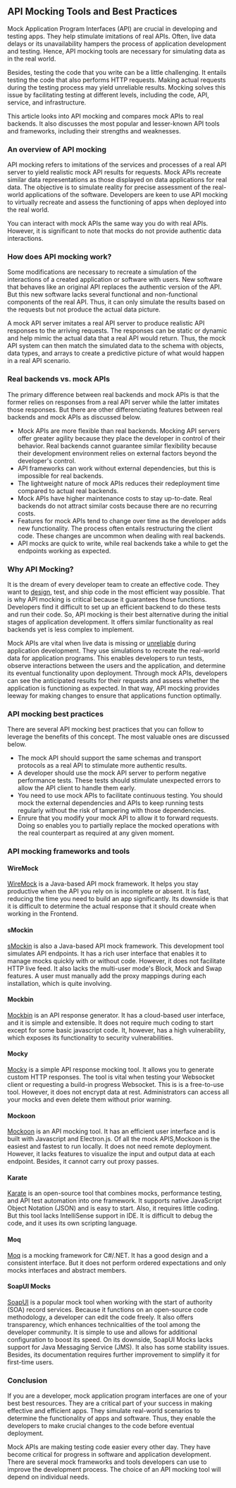 ## API Mocking Tools and Best Practices

Mock Application Program Interfaces (API) are crucial in developing and testing apps. They help stimulate imitations of real APIs. Often, live data delays or its unavailability hampers the process of application development and testing. Hence, API mocking tools are necessary for simulating data as in the real world.

Besides, testing the code that you write can be a little challenging. It entails testing the code that also performs HTTP requests. Making actual requests during the testing process may yield unreliable results. Mocking solves this issue by facilitating testing at different levels, including the code, API, service, and infrastructure. 

This article looks into API mocking and compares mock APIs to real backends. It also discusses the most popular and lesser-known API tools and frameworks, including their strengths and weaknesses.

### An overview of API mocking
API mocking refers to imitations of the services and processes of a real API server to yield realistic mock API results for requests. Mock APIs recreate similar data representations as those displayed on data applications for real data. The objective is to simulate reality for precise assessment of the real-world applications of the software. Developers are keen to use API mocking to virtually recreate and assess the functioning of apps when deployed into the real world.

You can interact with mock APIs the same way you do with real APIs. However, it is significant to note that mocks do not provide authentic data interactions.

### How does API mocking work? 
Some modifications are necessary to recreate a simulation of the interactions of a created application or software with users. New software that behaves like an original API replaces the authentic version of the API. But this new software lacks several functional and non-functional components of the real API. Thus, it can only simulate the results based on the requests but not produce the actual data picture.

A mock API server imitates a real API server to produce realistic API responses to the arriving requests. The responses can be static or dynamic and help mimic the actual data that a real API would return. Thus, the mock API system can then match the simulated data to the schema with objects, data types, and arrays to create a predictive picture of what would happen in a real API scenario.

### Real backends vs. mock APIs
The primary difference between real backends and mock APIs is that the former relies on responses from a real API server while the latter imitates those responses. But there are other differenciating features between real backends and mock APIs as discussed below.

- Mock APIs are more flexible than real backends. Mocking API servers offer greater agility because they place the developer in control of their behavior. Real backends cannot guarantee similar flexibility because their development environment relies on external factors beyond the developer's control.
- API frameworks can work without external dependencies, but this is impossible for real backends.
- The lightweight nature of mock APIs reduces their redeployment time compared to actual real backends.
- Mock APIs have higher maintenance costs to stay up-to-date. Real backends do not attract similar costs because there are no recurring costs.
- Features for mock APIs tend to change over time as the developer adds new functionality. The process often entails restructuring the client code. These changes are uncommon when dealing with real backends.
- API mocks are quick to write, while real backends take a while to get the endpoints working as expected.

### Why API Mocking?
It is the dream of every developer team to create an effective code. They want to [design](https://rapidapi.com/blog/mock-api/), test, and ship code in the most efficient way possible. That is why API mocking is critical because it guarantees those functions. Developers find it difficult to set up an efficient backend to do these tests and run their code. So, API mocking is their best alternative during the initial stages of application development. It offers similar functionality as real backends yet is less complex to implement.

Mock APIs are vital when live data is missing or [unreliable](https://stoplight.io/mock-api-guide/basics/#) during application development. They use simulations to recreate the real-world data for application programs. This enables developers to run tests, observe interactions between the users and the application, and determine its eventual functionality upon deployment. Through mock APIs, developers can see the anticipated results for their requests and assess whether the application is functioning as expected. In that way, API mocking provides leeway for making changes to ensure that applications function optimally.

### API mocking best practices
There are several API mocking best practices that you can follow to leverage the benefits of this concept. The most valuable ones are discussed below. 

- The mock API should support the same schemas and transport protocols as a real API to stimulate more authentic results.
- A developer should use the mock API server to perform negative performance tests. These tests should stimulate unexpected errors to allow the API client to handle them early.
- You need to use mock APIs to facilitate continuous testing. You should mock the external dependencies and APIs to keep running tests regularly without the risk of tampering with those dependencies.
- Enrure that you modify your mock API to allow it to forward requests. Doing so enables you to partially replace the mocked operations with the real counterpart as required at any given moment.

### API mocking frameworks and tools

#### WireMock
[WireMock](http://wiremock.org/) is a Java-based API mock framework. It helps you stay productive when the API you rely on is incomplete or absent. It is fast, reducing the time you need to build an app significantly. Its downside is that it is difficult to determine the actual response that it should create when working in the Frontend.

#### sMockin
[sMockin](https://www.smockin.com/) is also a Java-based API mock framework. This development tool simulates API endpoints. It has a rich user interface that enables it to manage mocks quickly with or without code. However, it does not facilitate HTTP live feed. It also lacks the multi-user mode's Block, Mock and Swap features. A user must manually add the proxy mappings during each installation, which is quite involving.

#### Mockbin
[Mockbin](https://mockbin.org/) is an API response generator. It has a cloud-based user interface, and it is simple and extensible. It does not require much coding to start except for some basic javascript code. It, however, has a high vulnerability, which exposes its functionality to security vulnerabilities.

#### Mocky
[Mocky](https://designer.mocky.io/) is a simple API response mocking tool. It allows you to generate custom HTTP responses. The tool is vital when testing your Websocket client or requesting a build-in progress Websocket. This is is a free-to-use tool. However, it does not encrypt data at rest. Administrators can access all your mocks and even delete them without prior warning.

#### Mockoon
[Mockoon](https://mockoon.com/) is an API mocking tool. It has an efficient user interface and is built with Javascript and Electron.js. Of all the mock APIS,Mockoon is the easiest and fastest to run locally. It does not need remote deployment. However, it lacks features to visualize the input and output data at each endpoint. Besides, it cannot carry out proxy passes.

#### Karate
[Karate](https://github.com/intuit/karate/blob/master/karate-demo/src/test/java/mock/proxy/demo-mock.feature) is an open-source tool that combines mocks, performance testing, and API test automation into one framework. It supports native JavaScript Object Notation (JSON) and is easy to start. Also, it requires little coding. But this tool lacks IntelliSense support in IDE. It is difficult to debug the code, and it uses its own scripting language.

#### Moq
[Moq](https://github.com/moq/moq) is a mocking framework for C#/.NET. It has a good design and a consistent interface. But it does not perform ordered expectations and only mocks interfaces and abstract members.

#### SoapUI Mocks
[SoapUI](https://www.soapui.org/docs/soap-mocking/working-with-mockservices/) is a popular mock tool when working with the start of authority (SOA) record services. Because it functions on an open-source code methodology, a developer can edit the code freely. It also offers transparency, which enhances technicalities of the tool among the developer community. It is simple to use and allows for additional configuration to boost its speed. On its downside, SoapUI Mocks lacks support for Java Messaging Service (JMS). It also has some stability issues. Besides, its documentation requires further improvement to simplify it for first-time users.

### Conclusion
If you are a developer, mock application program interfaces are one of your best best resources. They are a critical part of your success in making effective and efficient apps. They simulate real-world scenarios to determine the functionality of apps and software. Thus, they enable the developers to make crucial changes to the code before eventual deployment.

Mock APIs are making testing code easier every other day. They have become critical for progress in software and application development. There are several mock frameworks and tools developers can use to improve the development process. The choice of an API mocking tool will depend on individual needs.